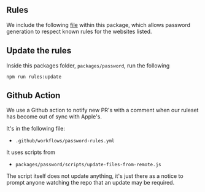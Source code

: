 ## Rules

We include the following [file](https://raw.githubusercontent.com/apple/password-manager-resources/main/quirks/password-rules.json) within this
package, which allows password generation to respect known rules for the websites listed.

## Update the rules

Inside this packages folder, `packages/password`, run the following

```shell
npm run rules:update
```

## Github Action

We use a Github action to notify new PR's with a comment when our ruleset has
become out of sync with Apple's.

It's in the following file: 
- `.github/workflows/password-rules.yml`
 
It uses scripts from 
- `packages/password/scripts/update-files-from-remote.js`

The script itself does not update anything, it's just there as a notice to prompt
anyone watching the repo that an update may be required.
